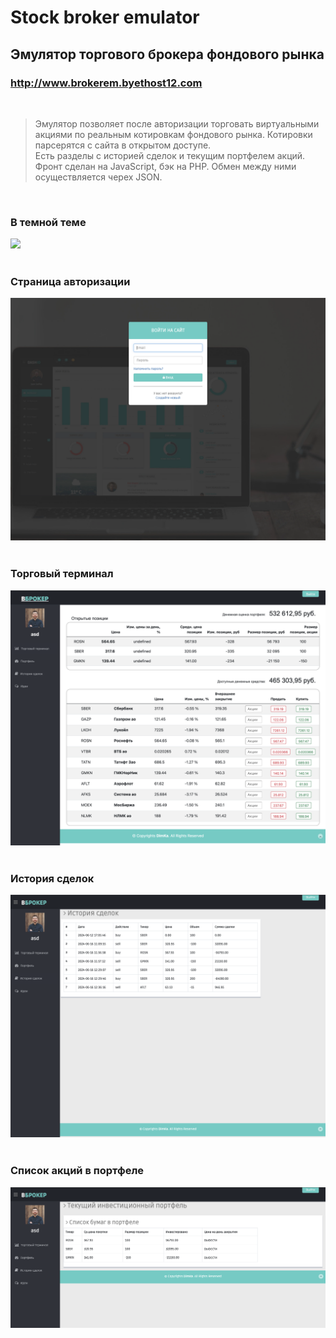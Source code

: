 # Stock broker emulator

## Эмулятор торгового брокера фондового рынка
###  <a href="http://www.brokerem.byethost12.com/" >http://www.brokerem.byethost12.com</a>
<br>

>Эмулятор позволяет после авторизации торговать виртуальными акциями по реальным котировкам фондового рынка.
Котировки парсерятся с сайта в открытом доступе.  
Есть разделы с историей сделок и текущим портфелем акций.
Фронт сделан на JavaScript, бэк на PHP. Обмен между ними осуществляется черех JSON.



<br>

### В темной теме
<img src="imgs/calc_dt.png" width="500">
<br><br>

### Страница авторизации

![login](imgs/login.png)
<br><br>

### Торговый терминал

![terminal](imgs/terminal.png)
<br><br>

### История сделок

![history](imgs/history.png)
<br><br>

### Список акций в портфеле

![list_of_sares](imgs/list_of_sares.png)
<br><br>

